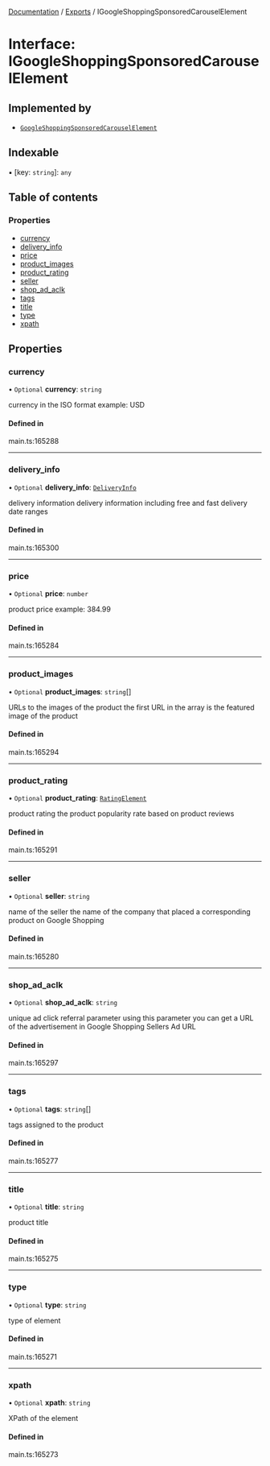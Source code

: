 [Documentation](../README.md) / [Exports](../modules.md) / IGoogleShoppingSponsoredCarouselElement

# Interface: IGoogleShoppingSponsoredCarouselElement

## Implemented by

- [`GoogleShoppingSponsoredCarouselElement`](../classes/GoogleShoppingSponsoredCarouselElement.md)

## Indexable

▪ [key: `string`]: `any`

## Table of contents

### Properties

- [currency](IGoogleShoppingSponsoredCarouselElement.md#currency)
- [delivery\_info](IGoogleShoppingSponsoredCarouselElement.md#delivery_info)
- [price](IGoogleShoppingSponsoredCarouselElement.md#price)
- [product\_images](IGoogleShoppingSponsoredCarouselElement.md#product_images)
- [product\_rating](IGoogleShoppingSponsoredCarouselElement.md#product_rating)
- [seller](IGoogleShoppingSponsoredCarouselElement.md#seller)
- [shop\_ad\_aclk](IGoogleShoppingSponsoredCarouselElement.md#shop_ad_aclk)
- [tags](IGoogleShoppingSponsoredCarouselElement.md#tags)
- [title](IGoogleShoppingSponsoredCarouselElement.md#title)
- [type](IGoogleShoppingSponsoredCarouselElement.md#type)
- [xpath](IGoogleShoppingSponsoredCarouselElement.md#xpath)

## Properties

### currency

• `Optional` **currency**: `string`

currency in the ISO format
example:
USD

#### Defined in

main.ts:165288

___

### delivery\_info

• `Optional` **delivery\_info**: [`DeliveryInfo`](../classes/DeliveryInfo.md)

delivery information
delivery information including free and fast delivery date ranges

#### Defined in

main.ts:165300

___

### price

• `Optional` **price**: `number`

product price
example:
384.99

#### Defined in

main.ts:165284

___

### product\_images

• `Optional` **product\_images**: `string`[]

URLs to the images of the product
the first URL in the array is the featured image of the product

#### Defined in

main.ts:165294

___

### product\_rating

• `Optional` **product\_rating**: [`RatingElement`](../classes/RatingElement.md)

product rating
the product popularity rate based on product reviews

#### Defined in

main.ts:165291

___

### seller

• `Optional` **seller**: `string`

name of the seller
the name of the company that placed a corresponding product on Google Shopping

#### Defined in

main.ts:165280

___

### shop\_ad\_aclk

• `Optional` **shop\_ad\_aclk**: `string`

unique ad click referral parameter
using this parameter you can get a URL of the advertisement in Google Shopping Sellers Ad URL

#### Defined in

main.ts:165297

___

### tags

• `Optional` **tags**: `string`[]

tags assigned to the product

#### Defined in

main.ts:165277

___

### title

• `Optional` **title**: `string`

product title

#### Defined in

main.ts:165275

___

### type

• `Optional` **type**: `string`

type of element

#### Defined in

main.ts:165271

___

### xpath

• `Optional` **xpath**: `string`

XPath of the element

#### Defined in

main.ts:165273
